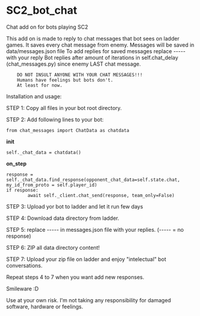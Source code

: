# SC2_bot_chat
Chat add on for bots playing SC2

This add on is made to reply to chat messages that bot sees on ladder games.
It saves every chat message from enemy.
Messages will be saved in data/messages.json file
To add replies for saved messages replace ----- with your reply
Bot replies after amount of iterations in self.chat_delay (chat_messages.py) since enemy LAST chat message.

        DO NOT INSULT ANYONE WITH YOUR CHAT MESSAGES!!!
        Humans have feelings but bots don't.
        At least for now.


Installation and usage:

STEP 1:
Copy all files in your bot root directory.

STEP 2:
Add following lines to your bot:

	from chat_messages import ChatData as chatdata

__init__

	self._chat_data = chatdata()

__on_step__

	response = self._chat_data.find_response(opponent_chat_data=self.state.chat, my_id_from_proto = self.player_id)
	if response:
        	await self._client.chat_send(response, team_only=False)

STEP 3:
Upload yor bot to ladder and let it run few days

STEP 4:
Download data directory from ladder.

STEP 5:
replace ----- in messages.json file with your replies.
	(----- = no response)

STEP 6:
ZIP all data directory content!

STEP 7:
Upload your zip file on ladder and enjoy "intelectual" bot conversations.

Repeat steps 4 to 7 when you want add new responses.

Smileware :D

Use at your own risk.
I'm not taking any responsibility for damaged software, hardware or feelings.
